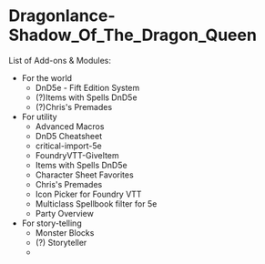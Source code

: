 # Dragonlance-Shadow_Of_The_Dragon_Queen
List of Add-ons & Modules:

* For the world
  * DnD5e - Fift Edition System
  * (?)Items with Spells DnD5e
  * (?)Chris's Premades
* For utility
  * Advanced Macros
  * DnD5 Cheatsheet
  * critical-import-5e
  * FoundryVTT-GiveItem
  * Items with Spells DnD5e
  * Character Sheet Favorites
  * Chris's Premades
  * Icon Picker for Foundry VTT
  * Multiclass Spellbook filter for 5e
  * Party Overview
* For story-telling
  * Monster Blocks
  * (?) Storyteller
  * 
